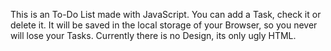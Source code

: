 This is an To-Do List made with JavaScript. 
You can add a Task, check it or delete it. 
It will be saved in the local storage of your Browser, so you never will lose your Tasks. 
Currently there is no Design, its only ugly HTML. 
